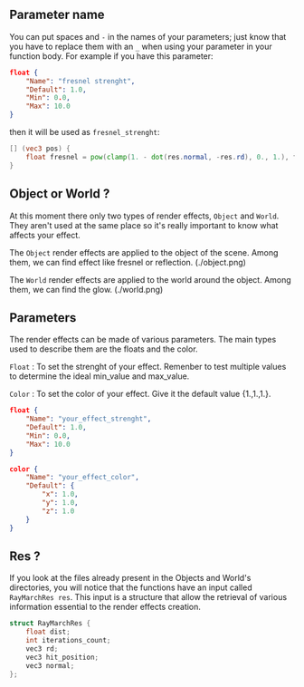 ## Parameter name

You can put spaces and `-` in the names of your parameters; just know that you have to replace them with an `_` when using your parameter in your function body. For example if you have this parameter:
```json
float {
    "Name": "fresnel strenght",
    "Default": 1.0,
    "Min": 0.0,
    "Max": 10.0
}
```

then it will be used as `fresnel_strenght`:
```glsl
[] (vec3 pos) {
    float fresnel = pow(clamp(1. - dot(res.normal, -res.rd), 0., 1.), fresnel_strength);
}
```

## Object or World ?

At this moment there only two types of render effects, `Object` and `World`. They aren't used at the same place so it's really important to know what affects your effect.

The `Object` render effects are applied to the object of the scene. Among them, we can find effect like fresnel or reflection.
(./object.png)

The `World` render effects are applied to the world around the object. Among them, we can find the glow.
(./world.png)

## Parameters

The render effects can be made of various parameters. The main types used to describe them are the floats and the color.

`Float` : To set the strenght of your effect. Remenber to test multiple values to determine the ideal min_value and max_value.

`Color` : To set the color of your effect. Give it the default value {1.,1.,1.}.

```json
float {
    "Name": "your_effect_strenght",
    "Default": 1.0,
    "Min": 0.0,
    "Max": 10.0
}
```

```json
color {
    "Name": "your_effect_color",
    "Default": {
        "x": 1.0,
        "y": 1.0,
        "z": 1.0
    }
}
```

## Res ?

If you look at the files already present in the Objects and World's directories, you will notice that the functions have an input called `RayMarchRes res`. This input is a structure that allow the retrieval of various information essential to the render effects creation.

```c++
struct RayMarchRes {
    float dist;
    int iterations_count;
    vec3 rd;
    vec3 hit_position;
    vec3 normal;
};
```